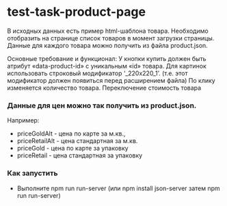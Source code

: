 # test-task-product-page

В исходных данных есть пример html-шаблона товара.
Необходимо отобразить на странице список товаров в момент загрузки страницы. 
Данные для каждого товара можно получить из файла product.json.

Основные требование и функционал:
У кнопки купить должен быть атрибут «data-product-id» с уникальным «id» товара.
Для картинок использовать строковый модификатор ‘_220x220_1’. 
(т.е. этот модификатор должен появиться перед расширением файла)
По клику изменяется количество товара.
Переключение стоимость товара

### Данные для цен можно так получить из product.json. 
Например: 
- priceGoldAlt - цена по карте за м.кв.,
- priceRetailAlt - цена стандартная за м.кв.
- priceGold - цена по карте за упаковку
- priceRetail - цена стандартная за упаковку


### Как запустить 

- Выполните npm run run-server 
(или npm install json-server  затем  npm run run-server) 
 
